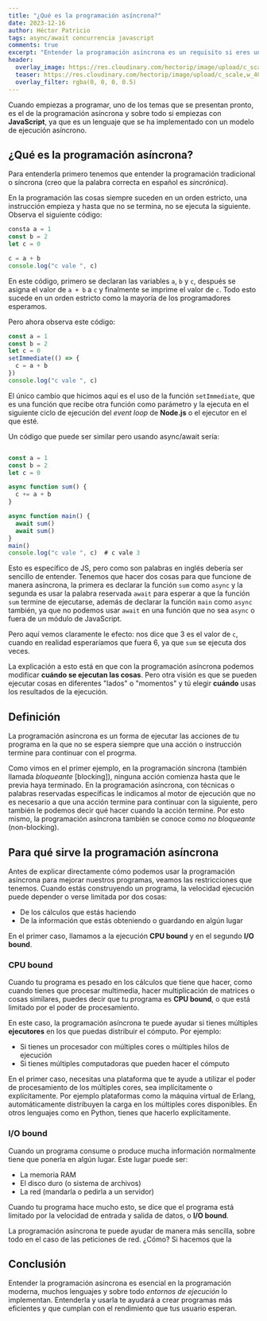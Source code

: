 ```yaml
---
title: "¿Qué es la programación asíncrona?"
date: 2023-12-16
author: Héctor Patricio
tags: async/await concurrencia javascript
comments: true
excerpt: "Entender la programación asíncrona es un requisito si eres un desarrollador de software que quiere sacar el mejor rendimiento de una computadora, hablemos de qué es y cómo dominarla."
header:
  overlay_image: https://res.cloudinary.com/hectorip/image/upload/c_scale,w_1400/v1702917369/artisanalphoto-MJcb7ZhNeUA-unsplash_s6toxn.jpg
  teaser: https://res.cloudinary.com/hectorip/image/upload/c_scale,w_400/v1702917369/artisanalphoto-MJcb7ZhNeUA-unsplash_s6toxn.jpg
  overlay_filter: rgba(0, 0, 0, 0.5)
---
```


Cuando empiezas a programar, uno de los temas que se presentan pronto, es el de la programación asíncrona y sobre todo si empiezas con **JavaScript**, ya que es un lenguaje que se ha implementado con un modelo de ejecución asíncrono.

## ¿Qué es la programación asíncrona?

Para entenderla primero tenemos que entender la programación tradicional o síncrona (creo que la palabra correcta en español es _sincrónica_).

En la programación las cosas siempre suceden en un orden estricto, una instrucción empieza y hasta que no se termina, no se ejecuta la siguiente. Observa el siguiente código:

```js
consta a = 1
const b = 2
let c = 0

c = a + b
console.log("c vale ", c)
```

En este código, primero se declaran las variables `a`, `b` y `c`, después se asigna el valor de `a + b` a `c` y finalmente se imprime el valor de `c`. Todo esto sucede en un orden estricto como la mayoría de los programadores esperamos.

Pero ahora observa este código:

```js
const a = 1
const b = 2
let c = 0
setImmediate(() => {
  c = a + b
})
console.log("c vale ", c)
```

El único cambio que hicimos aquí es el uso de la función `setImmediate`, que es una función que recibe otra función como parámetro y la ejecuta en el siguiente ciclo de ejecución del _event loop_ de **Node.js** o el ejecutor en el que esté.

Un código que puede ser similar pero usando async/await sería:

```js

const a = 1
const b = 2
let c = 0

async function sum() {
  c += a + b
}

async function main() {
  await sum()
  await sum()
}
main()
console.log("c vale ", c)  # c vale 3

```

Esto es específico de JS, pero como son palabras en inglés debería ser sencillo de entender. Tenemos que hacer dos cosas para que funcione de manera asíncrona, la primera es declarar la función `sum` como `async` y la segunda es usar la palabra reservada `await` para esperar a que la función `sum` termine de ejecutarse, además de declarar la función `main` como `async` también, ya que no podemos usar `await` en una función que no sea `async` o fuera de un módulo de JavaScript.

Pero aquí vemos claramente le efecto: nos dice que 3 es el valor de `c`, cuando en realidad esperaríamos que fuera 6, ya que `sum` se ejecuta dos veces.

La explicación a esto está en que con la programación asíncrona podemos modificar **cuándo se ejecutan las cosas**. Pero otra visión es que se pueden ejecutar cosas en diferentes "lados" o "momentos" y tú elegir **cuándo** usas los resultados de la ejecución.

## Definición

La programación asíncrona es un forma de ejecutar las acciones de tu programa en la que no se espera siempre que una acción o instrucción termine para continuar con el progrma.

Como vimos en el primer ejemplo, en la programación síncrona (también llamada _bloqueante_ [blocking]), ninguna acción comienza hasta que le previa haya terminado. En la programación asíncrona, con técnicas o palabras reservadas específicas le indicamos al motor de ejecución que no es necesario a que una acción termine para continuar con la siguiente, pero también le podemos decir qué hacer cuando la acción termine. Por esto mismo, la programación asíncrona también se conoce como _no bloqueante_ (non-blocking).

## Para qué sirve la programación asíncrona

Antes de explicar directamente cómo podemos usar la programación asíncrona para mejorar nuestros programas, veamos las restricciones que tenemos. Cuando estás construyendo un programa, la velocidad ejecución puede depender o verse limitada por dos cosas:

- De los cálculos que estás haciendo
- De la información que estás obteniendo o guardando en algún lugar

En el primer caso, llamamos a la ejecución **CPU bound** y en el segundo **I/O bound**.

### CPU bound

Cuando tu programa es pesado en los cálculos que tiene que hacer, como cuando tienes que procesar multimedia, hacer multiplicación de matrices o cosas similares, puedes decir que tu programa es **CPU bound**, o que está limitado por el poder de procesamiento.

En este caso, la programación asíncrona te puede ayudar si tienes múltiples **ejecutores** en los que puedas distribuir el cómputo. Por ejemplo:

- Si tienes un procesador con múltiples cores o múltiples hilos de ejecución
- Si tienes múltiples computadoras que pueden hacer el cómputo

En el primer caso, necesitas una plataforma que te ayude a utilizar el poder de procesamiento de los múltiples cores, sea implícitamente o explícitamente. Por ejemplo plataformas como la máquina virtual de Erlang, automáticamente distribuyen la carga en los múltiples cores disponibles. En otros lenguajes como en Python, tienes que hacerlo explícitamente.

### I/O bound

Cuando un programa consume o produce mucha información normalmente tiene que ponerla en algún lugar. Este lugar puede ser:

- La memoria RAM
- El disco duro (o sistema de archivos)
- La red (mandarla o pedirla a un servidor)

Cuando tu programa hace mucho esto, se dice que el programa está limitado por la velocidad de entrada y salida de datos, o **I/O bound**.

La programación asíncrona te puede ayudar de manera más sencilla, sobre todo en el caso de las peticiones de red. ¿Cómo? Si hacemos que la

## Conclusión

Entender la programación asíncrona es esencial en la programación moderna, muchos lenguajes y sobre todo _entornos de ejecución_ lo implementan. Entenderla y usarla te ayudará a crear programas más eficientes y que cumplan con el rendimiento que tus usuario esperan.
